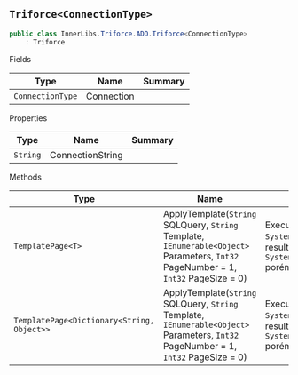 ## `Triforce<ConnectionType>`

```csharp
public class InnerLibs.Triforce.ADO.Triforce<ConnectionType>
    : Triforce

```

Fields

| Type | Name | Summary | 
| --- | --- | --- | 
| `ConnectionType` | Connection |  | 


Properties

| Type | Name | Summary | 
| --- | --- | --- | 
| `String` | ConnectionString |  | 


Methods

| Type | Name | Summary | 
| --- | --- | --- | 
| `TemplatePage<T>` | ApplyTemplate(`String` SQLQuery, `String` Template, `IEnumerable<Object>` Parameters, `Int32` PageNumber = 1, `Int32` PageSize = 0) | Executa uma query SQL e retorna um `System.Collections.IEnumerable` com os resultados (É um  wrapper para `System.Data.Common.DbCommand.ExecuteReader`  porém aplica os templates automaticamente | 
| `TemplatePage<Dictionary<String, Object>>` | ApplyTemplate(`String` SQLQuery, `String` Template, `IEnumerable<Object>` Parameters, `Int32` PageNumber = 1, `Int32` PageSize = 0) | Executa uma query SQL e retorna um `System.Collections.IEnumerable` com os resultados (É um  wrapper para `System.Data.Common.DbCommand.ExecuteReader`  porém aplica os templates automaticamente | 



